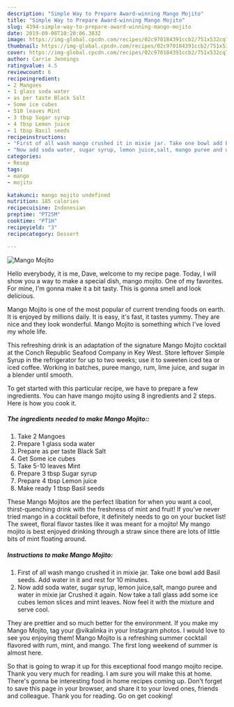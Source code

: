 ```yaml
---
description: "Simple Way to Prepare Award-winning Mango Mojito"
title: "Simple Way to Prepare Award-winning Mango Mojito"
slug: 4394-simple-way-to-prepare-award-winning-mango-mojito
date: 2019-09-08T10:20:06.383Z
image: https://img-global.cpcdn.com/recipes/02c970184391ccb2/751x532cq70/mango-mojito-recipe-main-photo.jpg
thumbnail: https://img-global.cpcdn.com/recipes/02c970184391ccb2/751x532cq70/mango-mojito-recipe-main-photo.jpg
cover: https://img-global.cpcdn.com/recipes/02c970184391ccb2/751x532cq70/mango-mojito-recipe-main-photo.jpg
author: Carrie Jennings
ratingvalue: 4.5
reviewcount: 6
recipeingredient:
- 2 Mangoes
- 1 glass soda water
- as per taste Black Salt
- Some ice cubes
- 510 leaves Mint
- 3 tbsp Sugar syrup
- 4 tbsp Lemon juice
- 1 tbsp Basil seeds
recipeinstructions:
- "First of all wash mango crushed it in mixie jar. Take one bowl add Basil seeds. Add water in it and rest for 10 minutes."
- "Now add soda water, sugar syrup, lemon juice,salt, mango puree and water in mixie jar Crushed it again. Now take a tall glass add some ice cubes lemon slices and mint leaves. Now feel it with the mixture and serve cool."
categories:
- Resep
tags:
- mango
- mojito

katakunci: mango mojito undefined
nutrition: 185 calories
recipecuisine: Indonesian
preptime: "PT25M"
cooktime: "PT1H"
recipeyield: "3"
recipecategory: Dessert

---
```



![Mango Mojito](https://img-global.cpcdn.com/recipes/02c970184391ccb2/751x532cq70/mango-mojito-recipe-main-photo.jpg)

Hello everybody, it is me, Dave, welcome to my recipe page. Today, I will show you a way to make a special dish, mango mojito. One of my favorites. For mine, I'm gonna make it a bit tasty. This is gonna smell and look delicious.

Mango Mojito is one of the most popular of current trending foods on earth. It is enjoyed by millions daily. It is easy, it's fast, it tastes yummy. They are nice and they look wonderful. Mango Mojito is something which I've loved my whole life.

This refreshing drink is an adaptation of the signature Mango Mojito cocktail at the Conch Republic Seafood Company in Key West. Store leftover Simple Syrup in the refrigerator for up to two weeks; use it to sweeten iced tea or iced coffee. Working in batches, puree mango, rum, lime juice, and sugar in a blender until smooth.


To get started with this particular recipe, we have to prepare a few ingredients. You can have mango mojito using 8 ingredients and 2 steps. Here is how you cook it.

##### The ingredients needed to make Mango Mojito::

1. Take 2 Mangoes
1. Prepare 1 glass soda water
1. Prepare as per taste Black Salt
1. Get Some ice cubes
1. Take 5-10 leaves Mint
1. Prepare 3 tbsp Sugar syrup
1. Prepare 4 tbsp Lemon juice
1. Make ready 1 tbsp Basil seeds


These Mango Mojitos are the perfect libation for when you want a cool, thirst-quenching drink with the freshness of mint and fruit! If you&#39;ve never tried mango in a cocktail before, it definitely needs to go on your bucket list! The sweet, floral flavor tastes like it was meant for a mojito! My mango mojito is best enjoyed drinking through a straw since there are lots of little bits of mint floating around. 

##### Instructions to make Mango Mojito:

1. First of all wash mango crushed it in mixie jar. Take one bowl add Basil seeds. Add water in it and rest for 10 minutes.
1. Now add soda water, sugar syrup, lemon juice,salt, mango puree and water in mixie jar Crushed it again. Now take a tall glass add some ice cubes lemon slices and mint leaves. Now feel it with the mixture and serve cool.


They are prettier and so much better for the environment. If you make my Mango Mojito, tag your @vikalinka in your Instagram photos. I would love to see you enjoying them! Mango Mojito is a refreshing summer cocktail flavored with rum, mint, and mango. The first long weekend of summer is almost here. 

So that is going to wrap it up for this exceptional food mango mojito recipe. Thank you very much for reading. I am sure you will make this at home. There's gonna be interesting food in home recipes coming up. Don't forget to save this page in your browser, and share it to your loved ones, friends and colleague. Thank you for reading. Go on get cooking!
